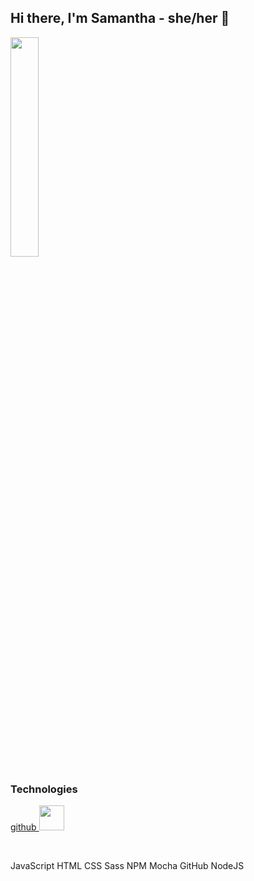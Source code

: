 ## Hi there, I'm Samantha - she/her 👋

<img src="https://user-images.githubusercontent.com/79541611/131263788-72aaa952-9cb7-416b-9a54-516731c17fb3.jpg" width=30% height=30%>


### Technologies

[github ](github.png)<img src="github.png" height="40">

<br />

JavaScript	HTML	CSS	Sass	NPM	Mocha	GitHub	NodeJS
<!--
**Samantha-Brown/Samantha-Brown** is a ✨ _special_ ✨ repository because its `README.md` (this file) appears on your GitHub profile.

Here are some ideas to get you started:

- 🔭 I’m currently working on ...
- 🌱 I’m currently learning ...
- 👯 I’m looking to collaborate on ...
- 🤔 I’m looking for help with ...
- 💬 Ask me about ...
- 📫 How to reach me: ...
- 😄 Pronouns: ...
- ⚡ Fun fact: ...
-->

